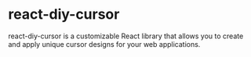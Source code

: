 # react-diy-cursor
react-diy-cursor is a customizable React library that allows you to create and apply unique cursor designs for your web applications.
